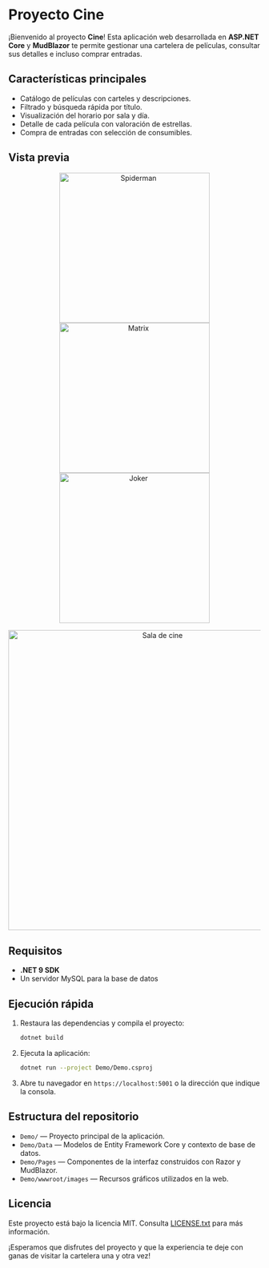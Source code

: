 # Proyecto Cine

¡Bienvenido al proyecto **Cine**! Esta aplicación web desarrollada en **ASP.NET Core** y **MudBlazor** te permite gestionar una cartelera de películas, consultar sus detalles e incluso comprar entradas.

## Características principales

- Catálogo de películas con carteles y descripciones.
- Filtrado y búsqueda rápida por título.
- Visualización del horario por sala y día.
- Detalle de cada película con valoración de estrellas.
- Compra de entradas con selección de consumibles.

## Vista previa

<p align="center">
  <img src="Demo/wwwroot/images/spiderman.jpg" alt="Spiderman" width="300"/>
  <img src="Demo/wwwroot/images/matrix.jpg" alt="Matrix" width="300"/>
  <img src="Demo/wwwroot/images/joker.jpg" alt="Joker" width="300"/>
</p>

<p align="center">
  <img src="Demo/wwwroot/images/sala.jpg" alt="Sala de cine" width="600"/>
</p>

## Requisitos

- **.NET 9 SDK**
- Un servidor MySQL para la base de datos

## Ejecución rápida

1. Restaura las dependencias y compila el proyecto:
   ```bash
   dotnet build
   ```
2. Ejecuta la aplicación:
   ```bash
   dotnet run --project Demo/Demo.csproj
   ```
3. Abre tu navegador en `https://localhost:5001` o la dirección que indique la consola.

## Estructura del repositorio

- `Demo/` &mdash; Proyecto principal de la aplicación.
- `Demo/Data` &mdash; Modelos de Entity Framework Core y contexto de base de datos.
- `Demo/Pages` &mdash; Componentes de la interfaz construidos con Razor y MudBlazor.
- `Demo/wwwroot/images` &mdash; Recursos gráficos utilizados en la web.

## Licencia

Este proyecto está bajo la licencia MIT. Consulta [LICENSE.txt](LICENSE.txt) para más información.

¡Esperamos que disfrutes del proyecto y que la experiencia te deje con ganas de visitar la cartelera una y otra vez!

